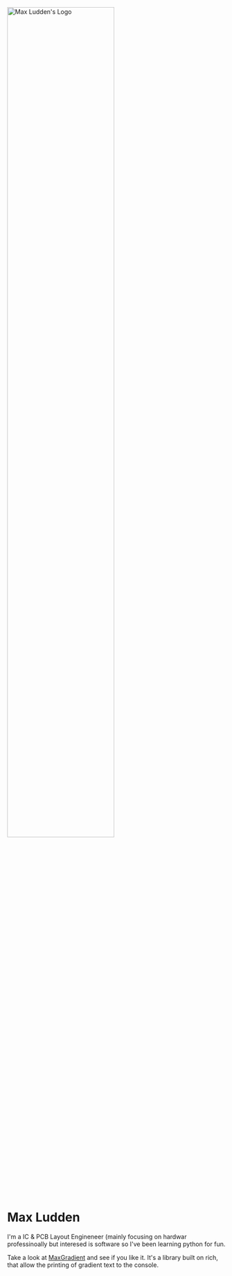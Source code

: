 <img width=70% height=70% src="https://github.com/maxludden/maxludden/assets/51646468/a35ba112-1ed0-4a54-b727-7aac540caa8f" alt="Max Ludden's Logo" style="margin:auto;">

# Max Ludden

I'm a IC & PCB Layout Engineneer (mainly focusing on hardwar professinoally but interesed is software so I've been learning python for fun.

Take a look at [MaxGradient](https://GitHub.com/maxludden/maxgradient) and see if you like it. It's a library built on rich, that allow the printing of gradient text to the console.
